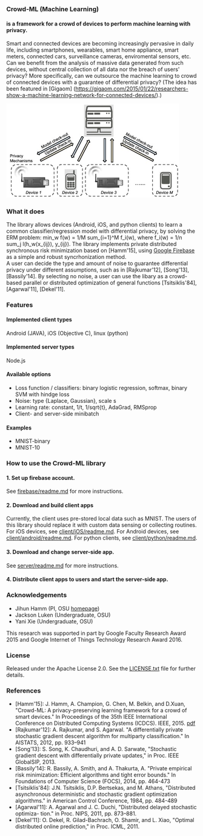 ### Crowd-ML (Machine Learning)
#### is a framework for a crowd of devices to perform machine learning with privacy.

Smart and connected devices are becoming increasingly pervasive in daily life,
including smartphones, wearables, smart home appliance, smart meters, connected cars, surveillance cameras, 
enviromental sensors, etc. 
Can we benefit from the analysis of massive data generated from such devices, without central collection of all data nor the breach of users' privacy?
More specifically, can we outsource the machine learning to crowd of connected devices with a guarantee of differential privacy? 
(The idea has been featured in [Gigaom] (https://gigaom.com/2015/01/22/researchers-show-a-machine-learning-network-for-connected-devices/).) 


![Crowd-ML concept figure](schematic1-5.jpg "Crowd-ML concept")

### What it does
The library allows devices (Android, iOS, and python clients) to learn a common classifier/regression model with differential privacy, by solving the ERM problem: min_w f(w) = 1/M sum_{i=1}^M f_i(w), where f_i(w) = 1/n sum_j l(h_w(x_{ij}), y_{ij}).
The library implements private distributed synchronous risk minimization based on [Hamm'15], using [Google Firebase](https://firebase.google.com/) as a simple and robust syncrhonization method.  
A user can decide the type and amount of noise to guarantee differential privacy under different assumptions, 
such as in [Rajkumar'12], [Song'13], [Bassily'14]. 
By selecting no noise, a user can use the libary as a crowd-based parallel or distributed optimization of general functions [Tsitsiklis'84], [Agarwal'11], [Dekel'11]. 



### Features
#### Implemented client types
Android (JAVA), iOS (Objective C), linux (python)

#### Implemented server types
Node.js

#### Available options

* Loss function / classifiers: binary logistic regression, softmax, binary SVM with hindge loss 
* Noise:  type {Laplace, Gaussian}, scale s
* Learning rate: constant, 1/t, 1/sqrt{t}, AdaGrad, RMSprop
* Client- and server-side minibatch

#### Examples
* MNIST-binary
* MNIST-10





### How to use the Crowd-ML library
#### 1. Set up firebase account.
See [firebase/readme.md](firebase/readme.md) for more instructions.
#### 2. Download and build client apps
Currently, the client uses pre-stored local data such as MNIST.
The users of this library should replace it with custom data sensing or collecting routines.
For iOS devices, see [client/iOS/readme.md](client/iOS/readme.md).
For Android devices, see [client/android/readme.md](client/android/readme.md).
For python clients, see [client/python/readme.md](client/python/readme.md).
#### 3. Download and change server-side app.
See [server/readme.md](server/readme.md) for more instructions.
#### 4. Distribute client apps to users and start the server-side app.


### Acknowledgements

* Jihun Hamm (PI, OSU [homepage](https://web.cse.ohio-state.edu/~hammj/))
* Jackson Luken (Undergraduate, OSU)
* Yani Xie (Undergraduate, OSU)
  
This research was supported in part by Google Faculty Research Award 2015 and Google Internet of Things Technology Research Award 2016. 


### License
Released under the Apache License 2.0.  See the [LICENSE.txt](LICENSE.txt) file for further details.


### References

* [Hamm'15]: J. Hamm, A. Champion, G. Chen, M. Belkin, and D.Xuan, 
"Crowd-ML: A privacy-preserving learning framework for a crowd of smart devices." In Proceedings of the 35th IEEE
International Conference on Distributed Computing Systems (ICDCS). IEEE, 2015. [pdf](docs/icdcs15_jh_final.pdf)
* [Rajkumar'12]: A. Rajkumar, and S. Agarwal. "A differentially private stochastic
gradient descent algorithm for multiparty classification." In AISTATS, 2012, pp. 933–941
* [Song'13]: S. Song, K. Chaudhuri, and A. D. Sarwate, "Stochastic gradient descent with differentially private updates," in Proc. IEEE GlobalSIP, 2013.
* [Bassily'14]: R. Bassily, A. Smith, and A. Thakurta, A. "Private empirical risk minimization: Efficient algorithms and tight error bounds." In Foundations of Computer Science (FOCS), 2014, pp. 464-473
* [Tsitsiklis'84]: J.N. Tsitsiklis, D.P. Bertsekas, and M. Athans, "Distributed asynchronous deterministic and stochastic gradient optimization algorithms." in American Control Conference, 1984, pp. 484-489 
* [Agarwal'11]: A. Agarwal and J. C. Duchi, "Distributed delayed stochastic optimiza-
tion." in Proc. NIPS, 2011, pp. 873–881.
* [Dekel'11]: O. Dekel, R. Gilad-Bachrach, O. Shamir, and L. Xiao, "Optimal distributed online prediction," in Proc. ICML, 2011.




